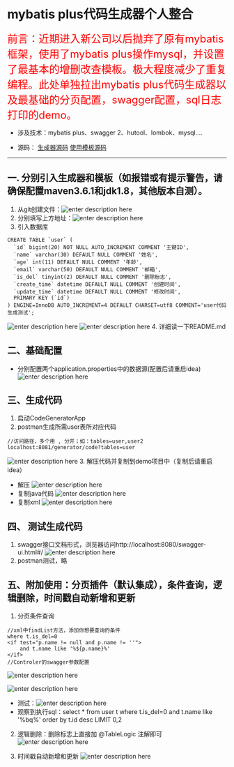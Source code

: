 # mybatis plus代码生成器个人整合
<font color=red size=5>
前言：近期进入新公司以后抛弃了原有mybatis框架，使用了mybatis plus操作mysql，并设置了最基本的增删改查模板。极大程度减少了重复编程。此处单独拉出mybatis plus代码生成器以及最基础的分页配置，swagger配置，sql日志打印的demo。 
</font> 
	
+ 涉及技术：mybatis plus、swagger 2、hutool、lombok、mysql....

+ 源码：
 [生成器源码](https://gitee.com/idse666666/code-generator.git)
 [使用模板源码](https://gitee.com/idse666666/code-demo.git)

---

## 一. 分别引入生成器和模板（如报错或有提示警告，请确保配置maven3.6.1和jdk1.8，其他版本自测）。
1. 从git创建文件：![enter description here](hbq.idse.top/blog/1579416380782.png)
2. 分别填写上方地址：![enter description here](hbq.idse.top/blog/1579416525414.png)
3. 引入数据库
```javascript?linenums
CREATE TABLE `user` (
  `id` bigint(20) NOT NULL AUTO_INCREMENT COMMENT '主键ID',
  `name` varchar(30) DEFAULT NULL COMMENT '姓名',
  `age` int(11) DEFAULT NULL COMMENT '年龄',
  `email` varchar(50) DEFAULT NULL COMMENT '邮箱',
  `is_del` tinyint(2) DEFAULT NULL COMMENT '删除标志',
  `create_time` datetime DEFAULT NULL COMMENT '创建时间',
  `update_time` datetime DEFAULT NULL COMMENT '修改时间',
  PRIMARY KEY (`id`)
) ENGINE=InnoDB AUTO_INCREMENT=4 DEFAULT CHARSET=utf8 COMMENT='user代码生成测试';
```
![enter description here](hbq.idse.top/blog/1579417388688.png)
![enter description here](http://hbq.idse.top/blog/1579484643437.png)
4.  详细读一下README.md

## 二、基础配置
+ 分别配置两个application.properties中的数据源(配置后请重启idea)
![enter description here](hbq.idse.top/blog/1579417198950.png)

## 三、生成代码
1. 启动CodeGeneratorApp
2. postman生成所需user表所对应代码
```javascript?linenums
//访问路径，多个用 , 分开；如：tables=user,user2
localhost:8081/generator/code?tables=user
```
![enter description here](hbq.idse.top/blog/1579417703323.png)
3. 解压代码并复制到demo项目中（复制后请重启idea）
+ 解压
![enter description here](hbq.idse.top/blog/1579417764927.png)
+ 复制java代码
![enter description here](hbq.idse.top/blog/1579417816721.png)
+ 复制xml
![enter description here](hbq.idse.top/blog/1579417882366.png)

## 四、 测试生成代码
1. swagger接口文档形式，浏览器访问http://localhost:8080/swagger-ui.html#/
![enter description here](hbq.idse.top/blog/1579418248893.png)
2. postman测试，略

## 五、附加使用：分页插件（默认集成），条件查询，逻辑删除，时间戳自动新增和更新
1. 分页条件查询
```javascript?linenums
//xml中findList方法，添加你想要查询的条件
where t.is_del=0
<if test="p.name != null and p.name != ''">
	and t.name like '%${p.name}%'
</if>
//Controler的swagger参数配置
```
![enter description here](hbq.idse.top/blog/1579421105995.png)

![enter description here](hbq.idse.top/blog/1579421222814.png)
+ 测试：![enter description here](hbq.idse.top/blog/1579421315620.png)
+ 观察到执行sql：select * from user t   where t.is_del=0                       and t.name like '%bq%'   order by t.id desc LIMIT 0,2

2. 逻辑删除：删除标志上直接加 @TableLogic 注解即可
![enter description here](hbq.idse.top/blog/1579421442395.png)

3. 时间戳自动新增和更新
![enter description here](hbq.idse.top/blog/1579427161876.png)